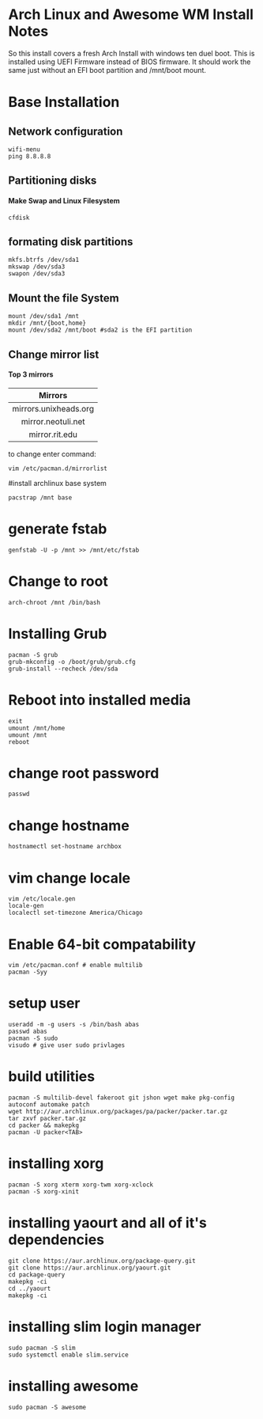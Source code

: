 Arch Linux and Awesome WM Install Notes
===================
So this install covers a fresh Arch Install with 
windows ten duel boot. This is installed using UEFI 
Firmware instead of BIOS firmware. It should work
the same just without an EFI boot partition and 
/mnt/boot mount. 

# Base Installation

## Network configuration
```{r, engine='bash', count_lines}
wifi-menu
ping 8.8.8.8
```

## Partitioning disks
#### Make Swap and Linux Filesystem
```{r, engine='bash', count_lines}
cfdisk
```

## formating disk partitions
```{r, engine='bash', count_lines}
mkfs.btrfs /dev/sda1
mkswap /dev/sda3
swapon /dev/sda3
```

## Mount the file System
```{r, engine='bash', count_lines}
mount /dev/sda1 /mnt
mkdir /mnt/{boot,home}
mount /dev/sda2 /mnt/boot #sda2 is the EFI partition
```

## Change mirror list

#### Top 3 mirrors
| Mirrors               |
| :--------------------:|
| mirrors.unixheads.org |
| mirror.neotuli.net    |
| mirror.rit.edu        |

to change enter command:
```{r, engine='bash', count_lines}
vim /etc/pacman.d/mirrorlist
```

#install archlinux base system
```{r, engine='bash', count_lines}
pacstrap /mnt base
```

# generate fstab
```{r, engine='bash', count_lines}
genfstab -U -p /mnt >> /mnt/etc/fstab
```

# Change to root
```{r, engine='bash', count_lines}
arch-chroot /mnt /bin/bash
```

# Installing Grub
```{r, engine='bash', count_lines}
pacman -S grub
grub-mkconfig -o /boot/grub/grub.cfg
grub-install --recheck /dev/sda
```

# Reboot into installed media
```{r, engine='bash', count_lines}
exit
umount /mnt/home
umount /mnt
reboot
```

# change root password
```{r, engine='bash', count_lines}
passwd
```

# change hostname
```{r, engine='bash', count_lines}
hostnamectl set-hostname archbox
```

# vim change locale
```{r, engine='bash', count_lines}
vim /etc/locale.gen
locale-gen
localectl set-timezone America/Chicago
```

# Enable 64-bit compatability
```{r, engine='bash', count_lines}
vim /etc/pacman.conf # enable multilib
pacman -Syy
```

# setup user
```{r, engine='bash', count_lines}
useradd -m -g users -s /bin/bash abas
passwd abas
pacman -S sudo
visudo # give user sudo privlages
```

# build utilities
```{r, engine='bash', count_lines}
pacman -S multilib-devel fakeroot git jshon wget make pkg-config autoconf automake patch
wget http://aur.archlinux.org/packages/pa/packer/packer.tar.gz
tar zxvf packer.tar.gz
cd packer && makepkg
pacman -U packer<TAB>
```

# installing xorg
```{r, engine='bash', count_lines}
pacman -S xorg xterm xorg-twm xorg-xclock
pacman -S xorg-xinit
```

# installing yaourt and all of it's dependencies
```{r, engine='bash', count_lines}
git clone https://aur.archlinux.org/package-query.git
git clone https://aur.archlinux.org/yaourt.git
cd package-query
makepkg -ci
cd ../yaourt
makepkg -ci
```

# installing slim login manager
```{r, engine='bash', count_lines}
sudo pacman -S slim
sudo systemctl enable slim.service
```

# installing awesome
```{r, engine='bash', count_lines}
sudo pacman -S awesome
```
